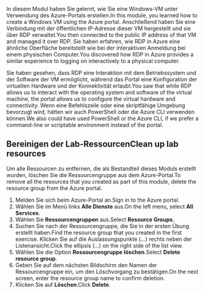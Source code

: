 <span data-ttu-id="98d98-101">In diesem Modul haben Sie gelernt, wie Sie eine Windows-VM unter Verwendung des Azure-Portals erstellen.</span><span class="sxs-lookup"><span data-stu-id="98d98-101">In this module, you learned how to create a Windows VM using the Azure portal.</span></span> <span data-ttu-id="98d98-102">Anschließend haben Sie eine Verbindung mit der öffentlichen IP-Adresse dieser VM hergestellt und sie über RDP verwaltet.</span><span class="sxs-lookup"><span data-stu-id="98d98-102">You then connected to the public IP address of that VM and managed it over RDP.</span></span> <span data-ttu-id="98d98-103">Sie haben erfahren, wie RDP in Azure eine ähnliche Oberfläche bereitstellt wie bei der interaktiven Anmeldung bei einem physischen Computer.</span><span class="sxs-lookup"><span data-stu-id="98d98-103">You discovered how RDP in Azure provides a similar experience to logging on interactively to a physical computer.</span></span>

<span data-ttu-id="98d98-104">Sie haben gesehen, dass RDP eine Interaktion mit dem Betriebssystem und der Software der VM ermöglicht, während das Portal eine Konfiguration der virtuellen Hardware und der Konnektivität erlaubt.</span><span class="sxs-lookup"><span data-stu-id="98d98-104">You saw that while RDP allows us to interact with the operating system and software of the virtual machine, the portal allows us to configure the virtual hardware and connectivity.</span></span> <span data-ttu-id="98d98-105">Wenn eine Befehlszeile oder eine skriptfähige Umgebung bevorzugt wird, hätten wir auch PowerShell oder die Azure CLI verwenden können.</span><span class="sxs-lookup"><span data-stu-id="98d98-105">We also could have used PowerShell or the Azure CLI, if we prefer a command-line or scriptable environment instead of the portal.</span></span>

## <a name="clean-up-lab-resources"></a><span data-ttu-id="98d98-106">Bereinigen der Lab-Ressourcen</span><span class="sxs-lookup"><span data-stu-id="98d98-106">Clean up lab resources</span></span>

<span data-ttu-id="98d98-107">Um alle Ressourcen zu entfernen, die als Bestandteil dieses Moduls erstellt wurden, löschen Sie die Ressourcengruppe aus dem Azure-Portal.</span><span class="sxs-lookup"><span data-stu-id="98d98-107">To remove all the resources that you created as part of this module, delete the resource group from the Azure portal.</span></span>

1. <span data-ttu-id="98d98-108">Melden Sie sich beim Azure-Portal an.</span><span class="sxs-lookup"><span data-stu-id="98d98-108">Sign in to the Azure portal.</span></span>
1. <span data-ttu-id="98d98-109">Wählen Sie im Menü links **Alle Dienste** aus.</span><span class="sxs-lookup"><span data-stu-id="98d98-109">On the left menu, select **All Services**.</span></span>
1. <span data-ttu-id="98d98-110">Wählen Sie **Ressourcengruppen** aus.</span><span class="sxs-lookup"><span data-stu-id="98d98-110">Select **Resource Groups**.</span></span>
1. <span data-ttu-id="98d98-111">Suchen Sie nach der Ressourcengruppe, die Sie in der ersten Übung erstellt haben.</span><span class="sxs-lookup"><span data-stu-id="98d98-111">Find the resource group that you created in the first exercise.</span></span> <span data-ttu-id="98d98-112">Klicken Sie auf die Auslassungspunkte (...) rechts neben der Listenansicht.</span><span class="sxs-lookup"><span data-stu-id="98d98-112">Click the ellipsis (...) on the right side of the list view.</span></span>
1. <span data-ttu-id="98d98-113">Wählen Sie die Option **Ressourcengruppe löschen**.</span><span class="sxs-lookup"><span data-stu-id="98d98-113">Select **Delete resource group**.</span></span>
1. <span data-ttu-id="98d98-114">Geben Sie auf dem nächsten Bildschirm den Namen der Ressourcengruppe ein, um den Löschvorgang zu bestätigen.</span><span class="sxs-lookup"><span data-stu-id="98d98-114">On the next screen, enter the resource group name to confirm deletion.</span></span>
1. <span data-ttu-id="98d98-115">Klicken Sie auf **Löschen**.</span><span class="sxs-lookup"><span data-stu-id="98d98-115">Click **Delete**.</span></span>
